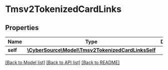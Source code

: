 # Tmsv2TokenizedCardLinks

## Properties
Name | Type | Description | Notes
------------ | ------------- | ------------- | -------------
**self** | [**\CyberSource\Model\Tmsv2TokenizedCardLinksSelf**](Tmsv2TokenizedCardLinksSelf.md) |  | [optional] 

[[Back to Model list]](../README.md#documentation-for-models) [[Back to API list]](../README.md#documentation-for-api-endpoints) [[Back to README]](../README.md)


